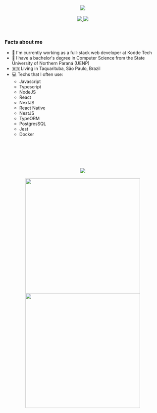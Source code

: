 <h1 align="center">
  <a href="#">
    <img src="https://readme-typing-svg.herokuapp.com/?lines=Hey,+There!+👋;I'm+Gabriel+Haruki&center=true&size=30">
  </a>
</h1>
<p align="center">
  <a href="https://www.instagram.com/Harukisatoh/" alt="Instagram Follow">
    <img src="https://img.shields.io/badge/Instagram-E4405F?style=for-the-badge&logo=instagram&logoColor=white" />
  </a>

  <a href="https://www.linkedin.com/in/harukisatoh/" alt="LinkedIn Follow">
    <img src="https://img.shields.io/badge/LinkedIn-0077B5?style=for-the-badge&logo=linkedin&logoColor=white"/>
    
  </a>
</p>

<br>

### Facts about me

- 💼 I'm currently working as a full-stack web developer at Kodde Tech
- 📕 I have a bachelor's degree in Computer Science from the State University of Northern Paraná (UENP)
- 🇧🇷 Living in Taquarituba, São Paulo, Brazil
- 💻 Techs that I often use:
  - Javascript
  - Typescript
  - NodeJS
  - React
  - NextJS
  - React Native
  - NestJS
  - TypeORM
  - PostgresSQL
  - Jest
  - Docker

<br>
<h1></h1>
<br>

<p align="center">
  <img src="https://activity-graph.herokuapp.com/graph?username=Harukisatoh&theme=dracula&bg_color=00000000&color=878787&line=4c8ed9&point=00000000&area=true&hide_border=true">
  
  <br>
  <br>

  <img width="370px" src="https://github-readme-stats.vercel.app/api?username=Harukisatoh&custom_title=In+Data+We+Trust&show_icons=true&hide_border=true&count_private=true&bg_color=00000000&title_color=58a6fe&text_color=878787&icon_color=58a6fe&cache_seconds=1800" />

  <img width="370px" src="https://github-readme-streak-stats.herokuapp.com/?user=Harukisatoh&background=00000000&hide_border=true&stroke=878787&ring=4c8ed9&fire=4c8ed9&currStreakNum=878787&sideNums=878787&currStreakLabel=878787&sideLabels=878787&dates=878787" />

  <br>
</p>
